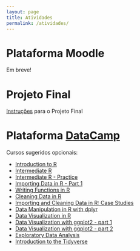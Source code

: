 ```yaml
---
layout: page
title: Atividades
permalink: /atividades/
---
```




# Plataforma Moodle

Em breve!


# Projeto Final

[Instruções](Projeto/ProjetoFinal.html) para o Projeto Final


# Plataforma [DataCamp](https://www.datacamp.com)

Cursos sugeridos opcionais:

* [Introduction to R](https://www.datacamp.com/courses/free-introduction-to-r)
* [Intermediate R](https://www.datacamp.com/courses/intermediate-r)
* [Intermediate R - Practice](https://www.datacamp.com/courses/intermediate-r-practice)
* [Importing Data in R - Part 1](https://www.datacamp.com/courses/importing-data-in-r-part-1)
* [Writing Functions in R](https://www.datacamp.com/courses/writing-functions-in-r)
* [Cleaning Data in R](https://www.datacamp.com/courses/cleaning-data-in-r)
* [Importing and Cleaning Data in R: Case Studies](https://www.datacamp.com/courses/importing-cleaning-data-in-r-case-studies)
* [Data Manipulation in R with dplyr](https://www.datacamp.com/courses/dplyr-data-manipulation-r-tutorial)
* [Data Visualization in R](https://www.datacamp.com/courses/data-visualization-in-r)
* [Data Visualization with ggplot2 - part 1](https://www.datacamp.com/courses/data-visualization-with-ggplot2-1)
* [Data Visualization with ggplot2 - part 2](https://www.datacamp.com/courses/data-visualization-with-ggplot2-2)
* [Exploratory Data Analysis](https://www.datacamp.com/courses/exploratory-data-analysis)
* [Introduction to the Tidyverse](https://www.datacamp.com/courses/introduction-to-the-tidyverse)

